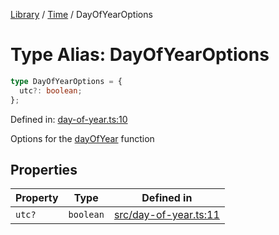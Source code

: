 <!-- markdownlint-disable -->
<!-- cspell: disable -->
[Library](../index.md) / [Time](./index.md) / DayOfYearOptions

# Type Alias: DayOfYearOptions

```ts
type DayOfYearOptions = {
  utc?: boolean;
};
```

Defined in: [day-of-year.ts:10](https://github.com/technobuddha/library/blob/main/src/day-of-year.ts#L10)

Options for the [dayOfYear](dayOfYear.md) function

## Properties

| Property | Type | Defined in |
| ------ | ------ | ------ |
| <a id="utc"></a> `utc?` | `boolean` | [src/day-of-year.ts:11](https://github.com/technobuddha/library/blob/main/src/day-of-year.ts#L11) |


